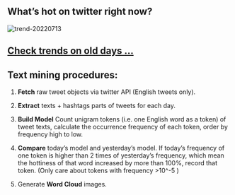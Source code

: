 ## What’s hot on twitter right now?

![trend-20220713][wordcloud]

[wordcloud]: https://raw.githubusercontent.com/xdqc/tweet-trend-everyday/master/word-cloud/trend-20220713.png?token=AF5V4P7ADR6KQBZ4CEDTNIK6AXRMU "trend-20220713"

## [Check trends on old days ...](https://github.com/xdqc/tweet-trend-everyday/tree/master/word-cloud)

## Text mining procedures:

1. **Fetch** raw tweet objects via twitter API (English tweets only).

2. **Extract** texts + hashtags parts of tweets for each day.

3. **Build Model** Count unigram tokens (i.e. one English word as a token) of tweet texts, calculate the occurrence frequency of each token, order by frequency high to low.

4. **Compare** today’s model and yesterday’s model. If today’s frequency of one token is higher than 2 times of yesterday’s frequency, which mean the hottiness of that word increased by more than 100%, record that token. (Only care about tokens with frequency >10^-5 )

5. Generate **Word Cloud** images.
